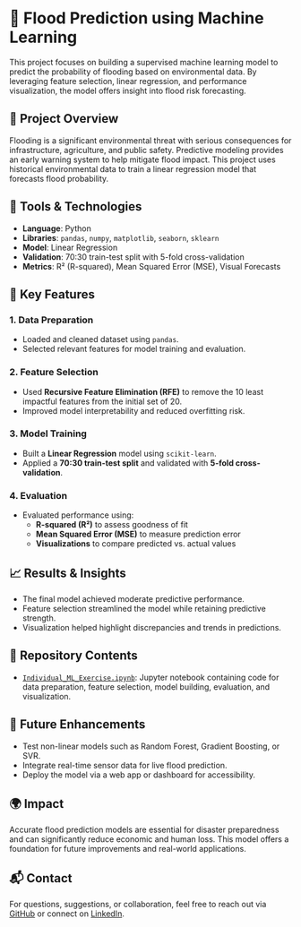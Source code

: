 # 🌊 Flood Prediction using Machine Learning

This project focuses on building a supervised machine learning model to predict the probability of flooding based on environmental data. By leveraging feature selection, linear regression, and performance visualization, the model offers insight into flood risk forecasting.

## 📌 Project Overview

Flooding is a significant environmental threat with serious consequences for infrastructure, agriculture, and public safety. Predictive modeling provides an early warning system to help mitigate flood impact. This project uses historical environmental data to train a linear regression model that forecasts flood probability.

## 🔧 Tools & Technologies

- **Language**: Python  
- **Libraries**: `pandas`, `numpy`, `matplotlib`, `seaborn`, `sklearn`  
- **Model**: Linear Regression  
- **Validation**: 70:30 train-test split with 5-fold cross-validation  
- **Metrics**: R² (R-squared), Mean Squared Error (MSE), Visual Forecasts  

## 🧠 Key Features

### 1. Data Preparation
- Loaded and cleaned dataset using `pandas`.
- Selected relevant features for model training and evaluation.

### 2. Feature Selection
- Used **Recursive Feature Elimination (RFE)** to remove the 10 least impactful features from the initial set of 20.
- Improved model interpretability and reduced overfitting risk.

### 3. Model Training
- Built a **Linear Regression** model using `scikit-learn`.
- Applied a **70:30 train-test split** and validated with **5-fold cross-validation**.

### 4. Evaluation
- Evaluated performance using:
  - **R-squared (R²)** to assess goodness of fit
  - **Mean Squared Error (MSE)** to measure prediction error
  - **Visualizations** to compare predicted vs. actual values

## 📈 Results & Insights

- The final model achieved moderate predictive performance.
- Feature selection streamlined the model while retaining predictive strength.
- Visualization helped highlight discrepancies and trends in predictions.

## 📁 Repository Contents

- [`Individual_ML_Exercise.ipynb`](https://github.com/safsyntax/flood_prediction/blob/ec5420f278fd9d9b8dd0e28fed11c49748e2263e/Individual_ML_Exercise.ipynb): Jupyter notebook containing code for data preparation, feature selection, model building, evaluation, and visualization.

## 🚀 Future Enhancements

- Test non-linear models such as Random Forest, Gradient Boosting, or SVR.
- Integrate real-time sensor data for live flood prediction.
- Deploy the model via a web app or dashboard for accessibility.

## 🌍 Impact

Accurate flood prediction models are essential for disaster preparedness and can significantly reduce economic and human loss. This model offers a foundation for future improvements and real-world applications.

## 📬 Contact

For questions, suggestions, or collaboration, feel free to reach out via [GitHub](https://github.com/safsyntax) or connect on [LinkedIn](https://www.linkedin.com/in/safiya-joseph-39248b51).
